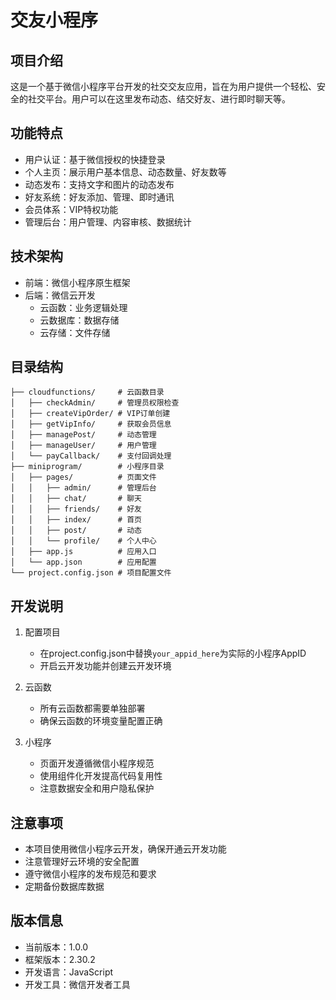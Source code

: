 # 交友小程序

## 项目介绍
这是一个基于微信小程序平台开发的社交交友应用，旨在为用户提供一个轻松、安全的社交平台。用户可以在这里发布动态、结交好友、进行即时聊天等。

## 功能特点
- 用户认证：基于微信授权的快捷登录
- 个人主页：展示用户基本信息、动态数量、好友数等
- 动态发布：支持文字和图片的动态发布
- 好友系统：好友添加、管理、即时通讯
- 会员体系：VIP特权功能
- 管理后台：用户管理、内容审核、数据统计

## 技术架构
- 前端：微信小程序原生框架
- 后端：微信云开发
  - 云函数：业务逻辑处理
  - 云数据库：数据存储
  - 云存储：文件存储

## 目录结构
```
├── cloudfunctions/     # 云函数目录
│   ├── checkAdmin/     # 管理员权限检查
│   ├── createVipOrder/ # VIP订单创建
│   ├── getVipInfo/     # 获取会员信息
│   ├── managePost/     # 动态管理
│   ├── manageUser/     # 用户管理
│   └── payCallback/    # 支付回调处理
├── miniprogram/        # 小程序目录
│   ├── pages/          # 页面文件
│   │   ├── admin/      # 管理后台
│   │   ├── chat/       # 聊天
│   │   ├── friends/    # 好友
│   │   ├── index/      # 首页
│   │   ├── post/       # 动态
│   │   └── profile/    # 个人中心
│   ├── app.js          # 应用入口
│   └── app.json        # 应用配置
└── project.config.json # 项目配置文件
```

## 开发说明
1. 配置项目
   - 在project.config.json中替换`your_appid_here`为实际的小程序AppID
   - 开启云开发功能并创建云开发环境

2. 云函数
   - 所有云函数都需要单独部署
   - 确保云函数的环境变量配置正确

3. 小程序
   - 页面开发遵循微信小程序规范
   - 使用组件化开发提高代码复用性
   - 注意数据安全和用户隐私保护

## 注意事项
- 本项目使用微信小程序云开发，确保开通云开发功能
- 注意管理好云环境的安全配置
- 遵守微信小程序的发布规范和要求
- 定期备份数据库数据

## 版本信息
- 当前版本：1.0.0
- 框架版本：2.30.2
- 开发语言：JavaScript
- 开发工具：微信开发者工具